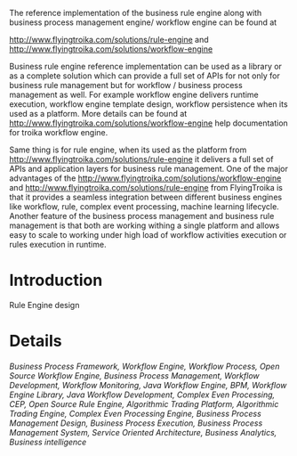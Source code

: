 The reference implementation of the business rule engine along with business process management engine/ workflow engine can be found at

http://www.flyingtroika.com/solutions/rule-engine and
http://www.flyingtroika.com/solutions/workflow-engine

Business rule engine reference implementation can be used as a library or
as a complete solution which can provide a full set of APIs for not only for business rule management but for workflow / business process management as well.
For example workflow engine delivers runtime execution, workflow engine template design, workflow persistence when its used as a platform. More details can be found at http://www.flyingtroika.com/solutions/workflow-engine help documentation for troika workflow engine.

Same thing is for rule engine, when its used as the platform from http://www.flyingtroika.com/solutions/rule-engine it delivers a full set of APIs and application layers for business rule management.
One of the major advantages of the http://www.flyingtroika.com/solutions/workflow-engine and http://www.flyingtroika.com/solutions/rule-engine from FlyingTroika is that it provides a seamless integration between different business engines like workflow, rule, complex event processing, machine learning lifecycle.
Another feature of the business process management  and business rule management is that both are working withing a single platform and allows easy to scale to working under high load of workflow activities execution or rules execution in runtime.

# Introduction #

Rule Engine design


# Details #

###### Business Process Framework, Workflow Engine, Workflow Process, Open Source Workflow Engine, Business Process Management, Workflow Development, Workflow Monitoring, Java Workflow Engine, BPM, Workflow Engine Library, Java Workflow Development, Complex Even Processing, CEP, Open Source Rule Engine, Algorithmic Trading Platform, Algorithmic Trading Engine, Complex Even Processing Engine, Business Process Management Design, Business Process Execution, Business Process Management System,  Service Oriented Architecture, Business Analytics, Business intelligence ######